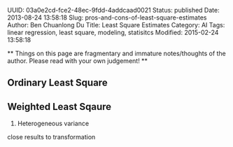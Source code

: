 UUID: 03a0e2cd-fce2-48ec-9fdd-4addcaad0021
Status: published
Date: 2013-08-24 13:58:18
Slug: pros-and-cons-of-least-square-estimates
Author: Ben Chuanlong Du
Title: Least Square Estimates
Category: AI
Tags: linear regression, least square, modeling, statisitcs
Modified: 2015-02-24 13:58:18

**
Things on this page are fragmentary and immature notes/thoughts of the author. 
Please read with your own judgement!
**
 

## Ordinary Least Square

## Weighted Least Sqaure

1. Heterogeneous variance

close results to transformation




